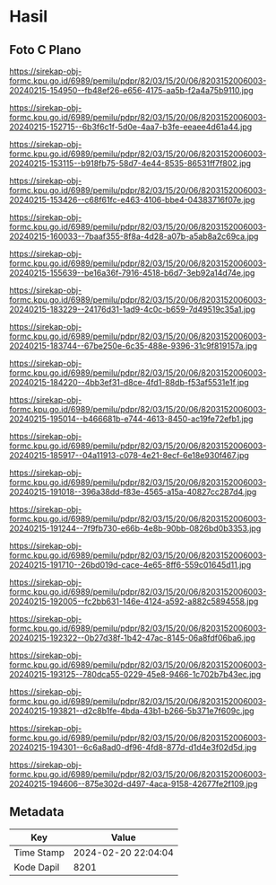 # Hasil

## Foto C Plano

https://sirekap-obj-formc.kpu.go.id/6989/pemilu/pdpr/82/03/15/20/06/8203152006003-20240215-154950--fb48ef26-e656-4175-aa5b-f2a4a75b9110.jpg

https://sirekap-obj-formc.kpu.go.id/6989/pemilu/pdpr/82/03/15/20/06/8203152006003-20240215-152715--6b3f6c1f-5d0e-4aa7-b3fe-eeaee4d61a44.jpg

https://sirekap-obj-formc.kpu.go.id/6989/pemilu/pdpr/82/03/15/20/06/8203152006003-20240215-153115--b918fb75-58d7-4e44-8535-86531ff7f802.jpg

https://sirekap-obj-formc.kpu.go.id/6989/pemilu/pdpr/82/03/15/20/06/8203152006003-20240215-153426--c68f61fc-e463-4106-bbe4-04383716f07e.jpg

https://sirekap-obj-formc.kpu.go.id/6989/pemilu/pdpr/82/03/15/20/06/8203152006003-20240215-160033--7baaf355-8f8a-4d28-a07b-a5ab8a2c69ca.jpg

https://sirekap-obj-formc.kpu.go.id/6989/pemilu/pdpr/82/03/15/20/06/8203152006003-20240215-155639--be16a36f-7916-4518-b6d7-3eb92a14d74e.jpg

https://sirekap-obj-formc.kpu.go.id/6989/pemilu/pdpr/82/03/15/20/06/8203152006003-20240215-183229--24176d31-1ad9-4c0c-b659-7d49519c35a1.jpg

https://sirekap-obj-formc.kpu.go.id/6989/pemilu/pdpr/82/03/15/20/06/8203152006003-20240215-183744--67be250e-6c35-488e-9396-31c9f819157a.jpg

https://sirekap-obj-formc.kpu.go.id/6989/pemilu/pdpr/82/03/15/20/06/8203152006003-20240215-184220--4bb3ef31-d8ce-4fd1-88db-f53af5531e1f.jpg

https://sirekap-obj-formc.kpu.go.id/6989/pemilu/pdpr/82/03/15/20/06/8203152006003-20240215-195014--b466681b-e744-4613-8450-ac19fe72efb1.jpg

https://sirekap-obj-formc.kpu.go.id/6989/pemilu/pdpr/82/03/15/20/06/8203152006003-20240215-185917--04a11913-c078-4e21-8ecf-6e18e930f467.jpg

https://sirekap-obj-formc.kpu.go.id/6989/pemilu/pdpr/82/03/15/20/06/8203152006003-20240215-191018--396a38dd-f83e-4565-a15a-40827cc287d4.jpg

https://sirekap-obj-formc.kpu.go.id/6989/pemilu/pdpr/82/03/15/20/06/8203152006003-20240215-191244--7f9fb730-e66b-4e8b-90bb-0826bd0b3353.jpg

https://sirekap-obj-formc.kpu.go.id/6989/pemilu/pdpr/82/03/15/20/06/8203152006003-20240215-191710--26bd019d-cace-4e65-8ff6-559c01645d11.jpg

https://sirekap-obj-formc.kpu.go.id/6989/pemilu/pdpr/82/03/15/20/06/8203152006003-20240215-192005--fc2bb631-146e-4124-a592-a882c5894558.jpg

https://sirekap-obj-formc.kpu.go.id/6989/pemilu/pdpr/82/03/15/20/06/8203152006003-20240215-192322--0b27d38f-1b42-47ac-8145-06a8fdf06ba6.jpg

https://sirekap-obj-formc.kpu.go.id/6989/pemilu/pdpr/82/03/15/20/06/8203152006003-20240215-193125--780dca55-0229-45e8-9466-1c702b7b43ec.jpg

https://sirekap-obj-formc.kpu.go.id/6989/pemilu/pdpr/82/03/15/20/06/8203152006003-20240215-193821--d2c8b1fe-4bda-43b1-b266-5b371e7f609c.jpg

https://sirekap-obj-formc.kpu.go.id/6989/pemilu/pdpr/82/03/15/20/06/8203152006003-20240215-194301--6c6a8ad0-df96-4fd8-877d-d1d4e3f02d5d.jpg

https://sirekap-obj-formc.kpu.go.id/6989/pemilu/pdpr/82/03/15/20/06/8203152006003-20240215-194606--875e302d-d497-4aca-9158-42677fe2f109.jpg


## Metadata

| Key        | Value               |
| ---------- | ------------------- |
| Time Stamp | 2024-02-20 22:04:04 |
| Kode Dapil | 8201                |



